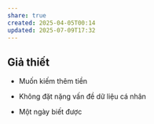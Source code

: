 ```yaml
---
share: true
created: 2025-04-05T00:14
updated: 2025-07-09T17:32
---
```

## Giả thiết
- Muốn kiếm thêm tiền
- Không đặt nặng vấn đề dữ liệu cá nhân

- Một ngày biết được
